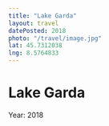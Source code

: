 ```yaml
---
title: "Lake Garda"
layout: travel
datePosted: 2018
photo: "/travel/image.jpg"
lat: 45.7312038
lng: 8.5764833
---
```

# Lake Garda

Year: 2018

